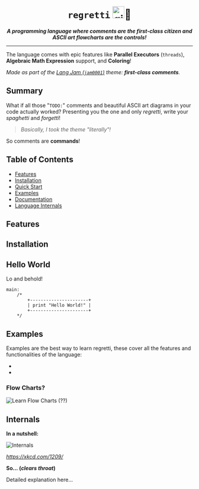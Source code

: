 <div align="center">
    <h1><code>regretti</code> <img src="https://emojipedia-us.s3.dualstack.us-west-1.amazonaws.com/thumbs/120/google/298/pinched-fingers_1f90c.png" height="32" width="32" alt="github doesn't have this emoji :(">🍝</h1>
</div>

<p align="center">
<strong><i>A programming language where comments are the first-class citizen and ASCII art flowcharts are the controls!</i></strong>
</p>

---

The language comes with epic features like **Parallel Executors** (`threads`), **Algebraic Math Expression** support, and **Coloring**!

_Made as part of the [Lang Jam (`jam0001`)](https://github.com/langjam/jam0001) theme: **first-class comments**._

## Summary

What if all those "`TODO:`" comments and beautiful ASCII art diagrams in your code actually worked? Presenting you the one and only _regretti_, write your _spaghetti_ and _forgetti_!

> _Basically, I took the theme "literally"!_

So comments are **commands**!

## Table of Contents

* [Features](#features)
* [Installation](#installation)
* [Quick Start](#hello-world)
* [Examples](#examples)
* [Documentation](#documentation)
* [Language Internals](#internals)

## Features

## Installation

## Hello World

Lo and behold!

```
main:
    /*
        +----------------------+
        | print "Hello World!" |
        +----------------------+
    */
```

## Examples

Examples are the best way to learn regretti, these cover all the features and functionalities of the language:

-
-

### Flow Charts?

![Learn Flow Charts](https://imgs.xkcd.com/comics/flow_charts.png) (??)

## Internals

**In a nutshell:**

![Internals](https://imgs.xkcd.com/comics/encoding.png)

_https://xkcd.com/1209/_

**So... (_clears throat_)**

Detailed explanation here...
